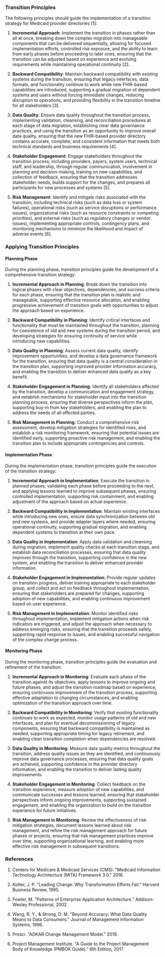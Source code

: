 ### Transition Principles

The following principles should guide the implementation of a transition strategy for Medicaid provider directories [1]:

1. **Incremental Approach**: Implement the transition in phases rather than all at once, breaking down the complex migration into manageable components that can be delivered sequentially, allowing for focused implementation efforts, controlled risk exposure, and the ability to learn from early phases before proceeding to later ones, ensuring that the transition can be adjusted based on experience and evolving requirements while maintaining operational continuity [2].

2. **Backward Compatibility**: Maintain backward compatibility with existing systems during the transition, ensuring that legacy interfaces, data formats, and functionality continue to work while new FHIR-based capabilities are introduced, supporting a gradual migration of dependent systems and users without forcing immediate changes, reducing disruption to operations, and providing flexibility in the transition timeline for all stakeholders [3].

3. **Data Quality**: Ensure data quality throughout the transition process, implementing validation, cleansing, and reconciliation procedures at each stage of data migration, establishing clear data governance practices, and using the transition as an opportunity to improve overall data quality, ensuring that the new FHIR-based provider directory contains accurate, complete, and consistent information that meets both technical standards and business requirements [4].

4. **Stakeholder Engagement**: Engage stakeholders throughout the transition process, including providers, payers, system users, technical staff, and leadership, through regular communication, involvement in planning and decision-making, training on new capabilities, and collection of feedback, ensuring that the transition addresses stakeholder needs, builds support for the changes, and prepares all participants for new processes and systems [5].

5. **Risk Management**: Identify and mitigate risks associated with the transition, including technical risks (such as data loss or system failures), operational risks (such as service disruptions or performance issues), organizational risks (such as resource constraints or competing priorities), and external risks (such as regulatory changes or vendor issues), implementing appropriate controls, contingency plans, and monitoring mechanisms to minimize the likelihood and impact of adverse events [6].

### Applying Transition Principles

#### Planning Phase

During the planning phase, transition principles guide the development of a comprehensive transition strategy:

1. **Incremental Approach in Planning**: Break down the transition into logical phases with clear objectives, dependencies, and success criteria for each phase, ensuring that the transition plan is realistic and manageable, supporting effective resource allocation, and enabling progressive achievement of transition goals with opportunities to adjust the approach based on experience.

2. **Backward Compatibility in Planning**: Identify critical interfaces and functionality that must be maintained throughout the transition, planning for coexistence of old and new systems during the transition period, and developing strategies for ensuring continuity of service while introducing new capabilities.

3. **Data Quality in Planning**: Assess current data quality, identify improvement opportunities, and develop a data governance framework for the transition, ensuring that data quality is a central consideration in the transition plan, supporting improved provider information accuracy, and enabling the transition to deliver enhanced data quality as a key benefit.

4. **Stakeholder Engagement in Planning**: Identify all stakeholders affected by the transition, develop a communication and engagement strategy, and establish mechanisms for stakeholder input into the transition planning process, ensuring that diverse perspectives inform the plan, supporting buy-in from key stakeholders, and enabling the plan to address the needs of all affected parties.

5. **Risk Management in Planning**: Conduct a comprehensive risk assessment, develop mitigation strategies for identified risks, and establish a risk monitoring framework, ensuring that potential issues are identified early, supporting proactive risk management, and enabling the transition plan to include appropriate contingencies and controls.

#### Implementation Phase

During the implementation phase, transition principles guide the execution of the transition strategy:

1. **Incremental Approach in Implementation**: Execute the transition in planned phases, validating each phase before proceeding to the next, and applying lessons learned to improve subsequent phases, ensuring controlled implementation, supporting risk containment, and enabling adjustment of the approach based on actual experience.

2. **Backward Compatibility in Implementation**: Maintain existing interfaces while introducing new ones, ensure data synchronization between old and new systems, and provide adapter layers where needed, ensuring operational continuity, supporting gradual migration, and enabling dependent systems to transition at their own pace.

3. **Data Quality in Implementation**: Apply data validation and cleansing during migration, implement quality checks at each transition stage, and establish data reconciliation processes, ensuring that data quality improves through the transition, supporting confidence in the new system, and enabling the transition to deliver enhanced provider information.

4. **Stakeholder Engagement in Implementation**: Provide regular updates on transition progress, deliver training appropriate to each stakeholder group, and collect and act on feedback throughout implementation, ensuring that stakeholders are prepared for changes, supporting adoption of new capabilities, and enabling continuous improvement based on user experience.

5. **Risk Management in Implementation**: Monitor identified risks throughout implementation, implement mitigation actions when risk indicators are triggered, and adjust the approach when necessary to address emerging risks, ensuring that the transition proceeds safely, supporting rapid response to issues, and enabling successful navigation of the complex change process.

#### Monitoring Phase

During the monitoring phase, transition principles guide the evaluation and refinement of the transition:

1. **Incremental Approach in Monitoring**: Evaluate each phase of the transition against its objectives, apply lessons to improve ongoing and future phases, and adjust the transition roadmap based on experience, ensuring continuous improvement of the transition process, supporting effective adaptation to changing circumstances, and enabling optimization of the transition approach over time.

2. **Backward Compatibility in Monitoring**: Verify that existing functionality continues to work as expected, monitor usage patterns of old and new interfaces, and plan for eventual decommissioning of legacy components, ensuring that backward compatibility is maintained as needed, supporting appropriate timing for legacy retirement, and enabling clean transition completion when dependencies are resolved.

3. **Data Quality in Monitoring**: Measure data quality metrics throughout the transition, address quality issues as they are identified, and continuously improve data governance processes, ensuring that data quality goals are achieved, supporting confidence in the provider directory information, and enabling the transition to deliver lasting quality improvements.

4. **Stakeholder Engagement in Monitoring**: Collect feedback on the transition experience, measure adoption of new capabilities, and communicate successes and lessons learned, ensuring that stakeholder perspectives inform ongoing improvements, supporting sustained engagement, and enabling the organization to build on the transition experience for future initiatives.

5. **Risk Management in Monitoring**: Review the effectiveness of risk mitigation strategies, document lessons learned about risk management, and refine the risk management approach for future phases or projects, ensuring that risk management practices improve over time, supporting organizational learning, and enabling more effective risk management in subsequent transitions.

### References

1. Centers for Medicare & Medicaid Services (CMS). "Medicaid Information Technology Architecture (MITA) Framework 3.0." 2016.

2. Kotter, J. P. "Leading Change: Why Transformation Efforts Fail." Harvard Business Review, 1995.

3. Fowler, M. "Patterns of Enterprise Application Architecture." Addison-Wesley Professional, 2002.

4. Wang, R. Y., & Strong, D. M. "Beyond Accuracy: What Data Quality Means to Data Consumers." Journal of Management Information Systems, 1996.

5. Prosci. "ADKAR Change Management Model." 2019.

6. Project Management Institute. "A Guide to the Project Management Body of Knowledge (PMBOK Guide)." 6th Edition, 2017.
